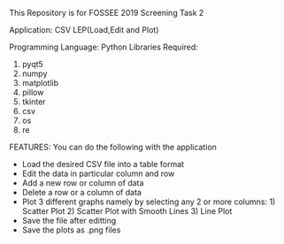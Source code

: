   This Repository is for FOSSEE 2019 Screening Task 2 
  
  Application: CSV LEP(Load,Edit and Plot)
  
  Programming Language: Python
  Libraries Required: 
  1) pyqt5
  2) numpy
  3) matplotlib
  4) pillow
  5) tkinter
  6) csv
  7) os
  8) re

  FEATURES:
  You can do the following with the application
  - Load the desired CSV file into a table format
  - Edit the data in particular column and row
  - Add a new row or column of data
  - Delete a row or a column of data
  - Plot 3 different graphs namely by selecting any 2 or more columns:
 		1) Scatter Plot
 		2) Scatter Plot with Smooth Lines
 		3) Line Plot
  - Save the file after editting
  - Save the plots as .png files
  


